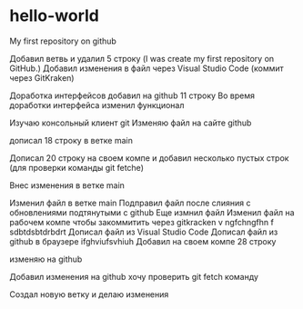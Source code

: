 # hello-world

My first repository on github



Добавил ветвь и удалил 5 строку (I was create my first repository on GitHub.)
Добавил изменения в файл через Visual Studio Code (коммит через GitKraken)

Доработка интерфейсов
добавил на github 11 строку
Во время доработки интерфейса изменил функционал

Изучаю консольный клиент git
Изменяю файл на сайте github


дописал 18 строку в ветке main

Дописал 20 строку на своем компе и добавил несколько пустых строк (для проверки команды git fetche)

Внес изменения в ветке main


Изменил файл в ветке main
Подправил файл после слияния с обновлениями подтянутыми с github
Еще измнил файл
Изменил файл на рабочем компе чтобы закоммитить через gitkracken
v ngfchngfhn f
sdbtdsbtdrbdrt
Дописал файл из Visual Studio Code
Дописал файл из github в браузере
ifghviufsvhiuh
Добавил на своем компе 28 строку

изменяю на github

Добавил изменения на github хочу проверить git fetch команду

Создал новую ветку и делаю изменения